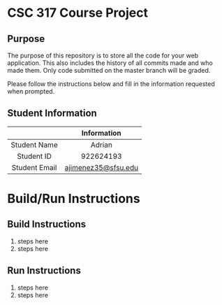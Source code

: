 # CSC 317 Course Project

## Purpose

The purpose of this repository is to store all the code for your web application. This also includes the history of all commits made and who made them. Only code submitted on the master branch will be graded.

Please follow the instructions below and fill in the information requested when prompted.

## Student Information

|               | Information   |
|:-------------:|:-------------:|
| Student Name  | Adrian    |
| Student ID    | 922624193       |
| Student Email | ajimenez35@sfsu.edu   |



# Build/Run Instructions

## Build Instructions
1. steps here
2. steps here

## Run Instructions
1. steps here
2. steps here 
